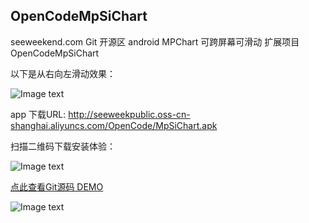 ## OpenCodeMpSiChart

seeweekend.com  Git 开源区 android MPChart 可跨屏幕可滑动 扩展项目 OpenCodeMpSiChart

以下是从右向左滑动效果：


![Image text](http://seeweekpublic.oss-cn-shanghai.aliyuncs.com/OpenCode/mp1_gif.gif)

app 下载URL:
http://seeweekpublic.oss-cn-shanghai.aliyuncs.com/OpenCode/MpSiChart.apk

扫描二维码下载安装体验：

![Image text](http://seeweekpublic.oss-cn-shanghai.aliyuncs.com/OpenCode/MpSiChartAppDown.png)

 [点此查看Git源码 DEMO](http://47.94.146.234/git/)
 
  ![Image text](http://note.youdao.com/favicon.ico)